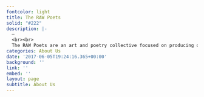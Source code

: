 ```yaml
---
fontcolor: light
title: The RAW Poets
solid: "#222"
description: |-
  —
  <br><br>
  The RAW Poets are an art and poetry collective focused on producing original content and media. Through spoken word, art, workshops, and live events, The RAW Poets re-imagine the distinction between artist and patron by creating art you can both interact with, and become a part of. Established in New York City in 2010, the Rebellious Assertive Writers have now expanded their purpose to Atlanta, Chicago, and the District of Colombia.
categories: About Us
date: '2017-06-05T19:24:16.365+00:00'
background: ''
link: ''
embed: ''
layout: page
subtitle: About Us
---
```

